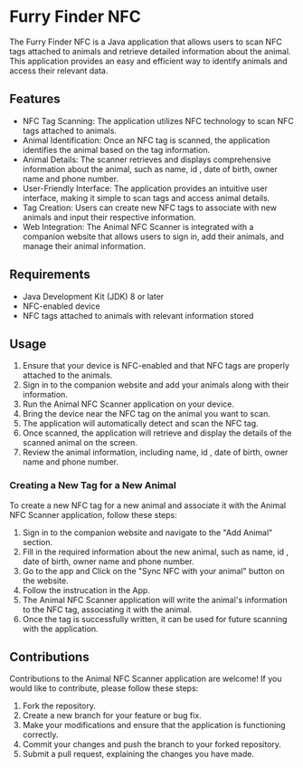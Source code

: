 # Furry Finder NFC 

The Furry Finder NFC is a Java application that allows users to scan NFC tags attached to animals and retrieve detailed information about the animal. This application provides an easy and efficient way to identify animals and access their relevant data.

## Features

- NFC Tag Scanning: The application utilizes NFC technology to scan NFC tags attached to animals.
- Animal Identification: Once an NFC tag is scanned, the application identifies the animal based on the tag information.
- Animal Details: The scanner retrieves and displays comprehensive information about the animal, such as name, id , date of birth, owner name and phone number.
- User-Friendly Interface: The application provides an intuitive user interface, making it simple to scan tags and access animal details.
- Tag Creation: Users can create new NFC tags to associate with new animals and input their respective information.
- Web Integration: The Animal NFC Scanner is integrated with a companion website that allows users to sign in, add their animals, and manage their animal information.

## Requirements

- Java Development Kit (JDK) 8 or later
- NFC-enabled device
- NFC tags attached to animals with relevant information stored

## Usage

1. Ensure that your device is NFC-enabled and that NFC tags are properly attached to the animals.
2. Sign in to the companion website and add your animals along with their information.
3. Run the Animal NFC Scanner application on your device.
4. Bring the device near the NFC tag on the animal you want to scan.
5. The application will automatically detect and scan the NFC tag.
6. Once scanned, the application will retrieve and display the details of the scanned animal on the screen.
7. Review the animal information, including name, id , date of birth, owner name and phone number.

### Creating a New Tag for a New Animal

To create a new NFC tag for a new animal and associate it with the Animal NFC Scanner application, follow these steps:

1. Sign in to the companion website and navigate to the "Add Animal" section.
2. Fill in the required information about the new animal, such as name, id , date of birth, owner name and phone number.
3. Go to the app and Click on the "Sync NFC with your animal" button on the website.
4. Follow the instrucation in the App.
5. The Animal NFC Scanner application will write the animal's information to the NFC tag, associating it with the animal.
6. Once the tag is successfully written, it can be used for future scanning with the application.

## Contributions

Contributions to the Animal NFC Scanner application are welcome! If you would like to contribute, please follow these steps:

1. Fork the repository.
2. Create a new branch for your feature or bug fix.
3. Make your modifications and ensure that the application is functioning correctly.
4. Commit your changes and push the branch to your forked repository.
5. Submit a pull request, explaining the changes you have made.

